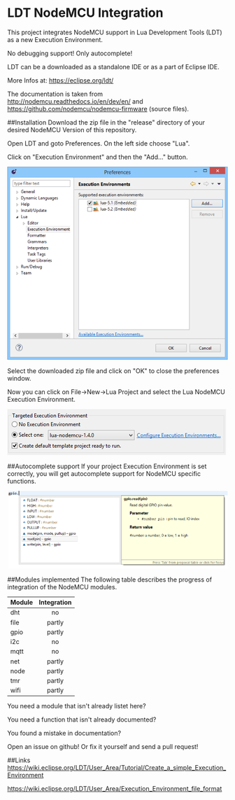 # LDT NodeMCU Integration

This project integrates NodeMCU support in Lua Development Tools (LDT) as a new Execution Environment.

No debugging support! Only autocomplete!

LDT can be a downloaded as a standalone IDE or as a part of Eclipse IDE.

More Infos at: https://eclipse.org/ldt/

The documentation is taken from http://nodemcu.readthedocs.io/en/dev/en/ and https://github.com/nodemcu/nodemcu-firmware (source files).

##Installation
Download the zip file in the "release" directory of your desired NodeMCU Version of this repository.

Open LDT and goto Preferences. On the left side choose "Lua".

Click on "Execution Environment" and then the "Add..." button.

![Add zip](/pics/add-ee01.png?raw=true)

Select the downloaded zip file and click on "OK" to close the preferences window.

Now you can click on File->New->Lua Project and select the Lua NodeMCU Execution Environment.

![Create Project](/pics/create-proj01.png?raw=true)

##Autocomplete support
If your project Execution Environment is set correctly, you will get autocomplete support for NodeMCU specific functions.

![Autocomplete](/pics/autocomplete01.png?raw=true)

##Modules implemented
The following table describes the progress of integration of the NodeMCU modules.

| Module       | Integration  |
| ------------ |:------------:|
| dht          | no           |
| file         | partly       |
| gpio         | partly       |
| i2c          | no           |
| mqtt         | no           |
| net          | partly       |
| node         | partly       |
| tmr          | partly       |
| wifi         | partly       |

You need a module that isn't already listet here?

You need a function that isn't already documented?

You found a mistake in documentation?

Open an issue on github! Or fix it yourself and send a pull request!


##Links
https://wiki.eclipse.org/LDT/User_Area/Tutorial/Create_a_simple_Execution_Environment

https://wiki.eclipse.org/LDT/User_Area/Execution_Environment_file_format